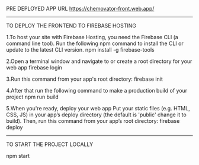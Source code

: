 
PRE DEPLOYED APP URL
https://chemovator-front.web.app/

*********************************************************************************************
TO DEPLOY THE FRONTEND TO FIREBASE HOSTING 

1.To host your site with Firebase Hosting, you need the Firebase CLI (a command line tool).
Run the following npm command to install the CLI or update to the latest CLI version.
npm install -g firebase-tools


2.Open a terminal window and navigate to or create a root directory for your web app
firebase login



3.Run this command from your app's root directory:
firebase init


4.After that run the following command to make a production build of your project
npm run build


5.When you're ready, deploy your web app
Put your static files (e.g. HTML, CSS, JS) in your app’s deploy directory (the default is 'public' change it to build).
 Then, run this command from your app’s root directory:
firebase deploy



****************************************************************************
TO START THE PROJECT LOCALLY

npm start









